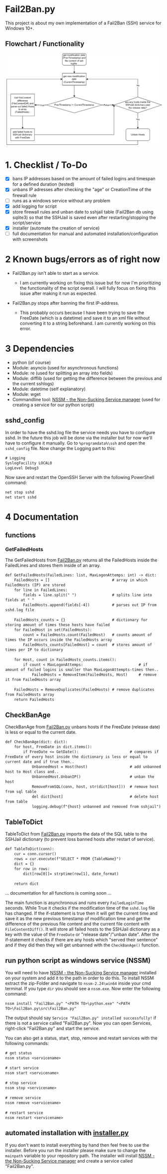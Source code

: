 # Fail2Ban.py
This project is about my own implementation of a Fail2Ban (SSH) service for Windows 10+. 

## Flowchart / Functionality
![](./imgs/fcfail2ban.png)

# 1. Checklist / To-Do
- [x] bans IP addresses based on the amount of failed logins and timespan for a defined duration (tested)
- [x] unbans IP adresses after checking the "age" or CreationTime of the firewall rule
- [ ] runs as a windows service without any problem
- [x] add logging for script
- [x] store firewall rules and unban date to sshjail table (Fail2Ban db using sqlite3) so that the SSHJail is saved even after restarting/stopping the script/service
- [x] installer (automate the creation of service)
- [ ] full documentation for manual and automated installation/configuration with screenshots

# 2 Known bugs/errors as of right now
- Fail2Ban.py isn't able to start as a service.
    - I am currently working on fixing this issue but for now I'm prioritizing the functionality of the script overall. I will fully focus on fixing this issue after making it run as expected.

- Fail2Ban.py stops after banning the first IP-address.
    - This probably occurs because I have been trying to save the FreeDate (which is a datetime) and save it to an xml file without converting it to a string beforehand. I am currently working on this error.

# 3 Dependencies
- python (of course)
- Module: asyncio (used for asynchronous functions)
- Module: re (used for splitting an array into fields)
- Module: difflib (used for getting the difference between the previous and the current sshlogs)
- Module: datetime (self explanatory)
- Module: wget
- Commandline tool: [NSSM - the Non-Sucking Service manager](https://nssm.cc/download) (used for creating a service for our python script)

## sshd_config
In order to have the sshd.log file the service needs you have to configure sshd. In the future this job will be done via the installer but for now we'll have to configure it manually. Go to ```%programdata%\ssh``` and open the ```sshd_config``` file. Now change the Logging part to this:
```
# Logging
SyslogFacility LOCAL0
LogLevel Debug3
```
Now save and restart the OpenSSH Server with the following PowerShell command:
```
net stop sshd
net start sshd
```

# 4 Documentation
## functions
### GetFailedHosts
The GetFailedHosts from [Fail2Ban.py](./src/Fail2Ban.py) returns all the FailedHosts inside the FailedLines and stores them inside of an array.
```python:
def GetFailedHosts(FailedLines: list, MaxLogonAttemps: int) -> dict:
    FailedHosts = []                            # array in which FailedHosts (IP) are stored
    for line in FailedLines:
        fields = line.split(" ")                # splits line into fields at " "
        FailedHosts.append(fields[-4])          # parses out IP from sshd.log file

    FailedHosts_counts = {}                     # dictionary for storing amount of times these hosts have failed
    for FailedHost in set(FailedHosts):
        count = FailedHosts.count(FailedHost)   # counts amount of times the IP occurs inside the FailedHosts array
        FailedHosts_counts[FailedHost] = count  # stores amount of times per IP to dictionary

    for Host, count in FailedHosts_counts.items():
        if count < MaxLogonAttemps:                         # if amount of failed logins is smaller than MaxLogonAttempts-times then..
            FailedHosts = RemoveItem(FailedHosts, Host)     # remove it from FailedHosts array

    FailedHosts = RemoveDuplicates(FailedHosts) # remove duplicates from FailedHosts array
    return FailedHosts
```
## CheckBanAge
CheckBanAge from [Fail2Ban.py](./src/Fail2Ban.py) unbans hosts if the FreeDate (release date) is less or equal to the current date.
```python:
def CheckBanAge(dict: dict):
    for host, FreeDate in dict.items():
        if FreeDate <= GetDate():                       # compares if FreeDate of every host inside the dictionary is less or equal to current date and if true then..
            UnbannedHost = Host(host)                   # add unbanned host to Host class and..
            UnbannedHost.UnbanIP()                      # unban the host
            RemoveFromSQL(conn, host, str(dict[host]))  # remove host from sql table
            del dict[host]                              # delete host from table
            logging.debug(f"{host} unbanned and removed from sshjail")
```
## TableToDict
TableToDict from [Fail2Ban.py](./src/DataHandling.py) imports the data of the SQL table to the SSHJail dictionary (to prevent loss banned hosts after restart of service).
```python:
def TableToDict(conn):
    cur = conn.cursor()
    rows = cur.execute(f"SELECT * FROM {TableName}")
    dict = {}
    for row in rows:
        dict[row[0]]= strptime(row[1], date_format)

    return dict
```

... documentation for all functions is coming soon ...

The main function is asynchronous and runs every ```FailedLoginTime``` seconds. While True it checks if the modification time of the ```sshd.log``` file has changed. If 
the if-statement is true then it will get the current time and save it as the new previous timestamp of modification time and get the difference of the previous file content 
and the current file content with ```FileContentDiff()```. It will store all failed hosts to the SSHJail dictionary as a key with the value of the ```FreeDate``` or "release date"/"unban date". 
After the if-statement it checks if there are any hosts which "served their sentence" and if they did then they will get unbanned with the ```CheckBanAge()``` function. 

## run python script as windows service (NSSM)
You will need to have [NSSM - the Non-Sucking Service manager](https://nssm.cc/download) installed on your system and add it to the path in order to do this. To install NSSM extract the zip-Folder and navigate to ```nssm-2.24\win64``` inside your cmd terminal. If you type ```dir``` you should see a ```nssm.exe```. Now enter the following command:
```
nssm install "Fail2Ban.py" "<PATH TO>\python.exe" "<PATH TO>\Fail2Ban.py\src\Fail2Ban.py"
```
The output should say ```Service "Fail2Ban.py" installed successfully!``` if there is not a service called "Fail2Ban.py". Now you can open Services,  right-click "Fail2Ban.py" and start the service.

You can also get a status, start, stop, remove and restart services with the following commands:
```
# get status
nssm status <servicename>

# start service
nssm start <servicename>

# stop service
nssm stop <servicename>

# remove service
nssm remove <servicename>

# restart service
nssm restart <servicename>
```

## automated installation with [installer.py](installer.py)
If you don't want to install everything by hand then feel free to use the installer. Before you run the installer please make sure to change the ```mainpath``` variable to your repository path. The installer will install [NSSM - the Non-Sucking Service manager](https://nssm.cc/download) and create a service called "Fail2Ban.py".